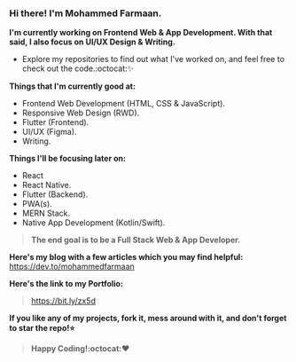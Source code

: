 ### Hi there! I'm Mohammed Farmaan.

**I'm currently working on Frontend Web & App Development. With that said, I also focus on UI/UX Design & Writing.**

* Explore my repositories to find out what I've worked on, and feel free to check out the code.:octocat::sparkles:

**Things that I'm currently good at:**
* Frontend Web Development (HTML, CSS & JavaScript).
* Responsive Web Design (RWD).
* Flutter (Frontend).
* UI/UX (Figma).
* Writing.

**Things I'll be focusing later on:**
* React
* React Native.
* Flutter (Backend).
* PWA(s).
* MERN Stack.
* Native App Development (Kotlin/Swift).

>**The end goal is to be a Full Stack Web & App Developer.**

**Here's my blog with a few articles which you may find helpful:**
https://dev.to/mohammedfarmaan

**Here's the link to my Portfolio:** 
>https://bit.ly/zx5d

**If you like any of my projects, fork it, mess around with it, and don't forget to star the repo!:star:**
>**Happy Coding!:octocat::heart:**
